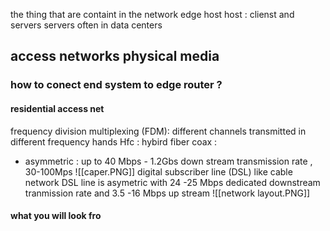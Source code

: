 the thing that are containt  in the network edge 
host 
host : clienst and servers 
servers often in data centers 

## access networks  physical media  
### how to conect end system to edge router ? 

#### residential access net 
 frequency division multiplexing (FDM): different channels transmitted in different frequency hands 
 Hfc : hybird fiber coax : 
 - asymmetric : up to 40 Mbps - 1.2Gbs down stream transmission rate , 30-100Mps
    ![[caper.PNG]]
digital  subscriber line (DSL)
	like cable network DSL line is  asymetric with 24 -25 Mbps dedicated downstream tranmission rate 
	and 3.5 -16 Mbps up stream 
	![[network layout.PNG]]
	
	


    
 
#### what you will look fro


